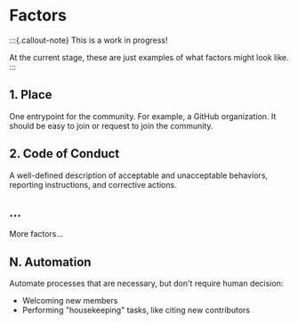 # Factors

:::{.callout-note}
This is a work in progress!

At the current stage, these are just examples of what factors might look like.
:::


## 1. Place

One entrypoint for the community. For example, a GitHub organization. It should be easy
to join or request to join the community.


## 2. Code of Conduct

A well-defined description of acceptable and unacceptable behaviors, reporting
instructions, and corrective actions.


## ...

More factors...


## N. Automation

Automate processes that are necessary, but don't require human decision:

* Welcoming new members
* Performing "housekeeping" tasks, like citing new contributors
